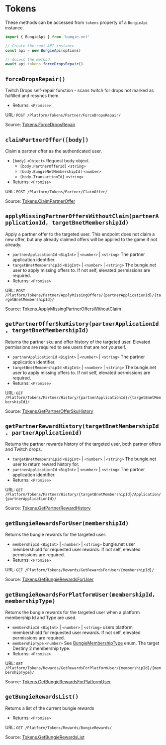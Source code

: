# Tokens

These methods can be accessed from `tokens` property of a `BungieApi` instance.

```javascript
import { BungieApi } from 'bungie.net'

// Create the root API instance
const api = new BungieApi(options)

// Access the method
await api.tokens.forceDropsRepair()
```

## `forceDropsRepair()`

Twitch Drops self-repair function - scans twitch for drops not marked as fulfilled and resyncs them.

- Returns: `<Promise>`

URL: `POST /Platform/Tokens/Partner/ForceDropsRepair/`

Source: [Tokens.ForceDropsRepair](https://bungie-net.github.io/#Tokens.ForceDropsRepair)

## `claimPartnerOffer([body])`

Claim a partner offer as the authenticated user.

- `[body]` `<Object>` Request body object.
  - `[body.PartnerOfferId]` `<string>`
  - `[body.BungieNetMembershipId]` `<number>`
  - `[body.TransactionId]` `<string>`
- Returns: `<Promise>`

URL: `POST /Platform/Tokens/Partner/ClaimOffer/`

Source: [Tokens.ClaimPartnerOffer](https://bungie-net.github.io/#Tokens.ClaimPartnerOffer)

## `applyMissingPartnerOffersWithoutClaim(partnerApplicationId, targetBnetMembershipId)`

Apply a partner offer to the targeted user. This endpoint does not claim a new offer, but any already claimed offers will be applied to the game if not already.

- `partnerApplicationId` `<BigInt>` | `<number>` | `<string>` The partner application identifier.
- `targetBnetMembershipId` `<BigInt>` | `<number>` | `<string>` The bungie.net user to apply missing offers to. If not self, elevated permissions are required.
- Returns: `<Promise>`

URL: `POST /Platform/Tokens/Partner/ApplyMissingOffers/{partnerApplicationId}/{targetBnetMembershipId}/`

Source: [Tokens.ApplyMissingPartnerOffersWithoutClaim](https://bungie-net.github.io/#Tokens.ApplyMissingPartnerOffersWithoutClaim)

## `getPartnerOfferSkuHistory(partnerApplicationId, targetBnetMembershipId)`

Returns the partner sku and offer history of the targeted user. Elevated permissions are required to see users that are not yourself.

- `partnerApplicationId` `<BigInt>` | `<number>` | `<string>` The partner application identifier.
- `targetBnetMembershipId` `<BigInt>` | `<number>` | `<string>` The bungie.net user to apply missing offers to. If not self, elevated permissions are required.
- Returns: `<Promise>`

URL: `GET /Platform/Tokens/Partner/History/{partnerApplicationId}/{targetBnetMembershipId}/`

Source: [Tokens.GetPartnerOfferSkuHistory](https://bungie-net.github.io/#Tokens.GetPartnerOfferSkuHistory)

## `getPartnerRewardHistory(targetBnetMembershipId, partnerApplicationId)`

Returns the partner rewards history of the targeted user, both partner offers and Twitch drops.

- `targetBnetMembershipId` `<BigInt>` | `<number>` | `<string>` The bungie.net user to return reward history for.
- `partnerApplicationId` `<BigInt>` | `<number>` | `<string>` The partner application identifier.
- Returns: `<Promise>`

URL: `GET /Platform/Tokens/Partner/History/{targetBnetMembershipId}/Application/{partnerApplicationId}/`

Source: [Tokens.GetPartnerRewardHistory](https://bungie-net.github.io/#Tokens.GetPartnerRewardHistory)

## `getBungieRewardsForUser(membershipId)`

Returns the bungie rewards for the targeted user.

- `membershipId` `<BigInt>` | `<number>` | `<string>` bungie.net user membershipId for requested user rewards. If not self, elevated permissions are required.
- Returns: `<Promise>`

URL: `GET /Platform/Tokens/Rewards/GetRewardsForUser/{membershipId}/`

Source: [Tokens.GetBungieRewardsForUser](https://bungie-net.github.io/#Tokens.GetBungieRewardsForUser)

## `getBungieRewardsForPlatformUser(membershipId, membershipType)`

Returns the bungie rewards for the targeted user when a platform membership Id and Type are used.

- `membershipId` `<BigInt>` | `<number>` | `<string>` users platform membershipId for requested user rewards. If not self, elevated permissions are required.
- `membershipType` `<number>` See [BungieMembershipType](./Enums.md#BungieMembershipType) enum. The target Destiny 2 membership type.
- Returns: `<Promise>`

URL: `GET /Platform/Tokens/Rewards/GetRewardsForPlatformUser/{membershipId}/{membershipType}/`

Source: [Tokens.GetBungieRewardsForPlatformUser](https://bungie-net.github.io/#Tokens.GetBungieRewardsForPlatformUser)

## `getBungieRewardsList()`

Returns a list of the current bungie rewards

- Returns: `<Promise>`

URL: `GET /Platform/Tokens/Rewards/BungieRewards/`

Source: [Tokens.GetBungieRewardsList](https://bungie-net.github.io/#Tokens.GetBungieRewardsList)

